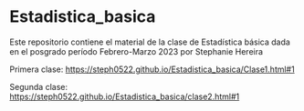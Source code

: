 # Estadistica_basica

Este repositorio contiene el material de la clase de Estadística básica dada en el posgrado período Febrero-Marzo 2023 por Stephanie Hereira

Primera clase: https://steph0522.github.io/Estadistica_basica/Clase1.html#1


Segunda clase: https://steph0522.github.io/Estadistica_basica/clase2.html#1
